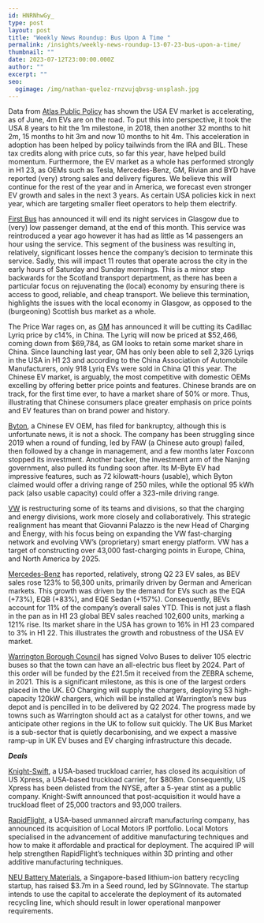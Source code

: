 ```yaml
---
id: HNRNhwGy_
type: post
layout: post
title: "Weekly News Roundup: Bus Upon A Time "
permalink: /insights/weekly-news-roundup-13-07-23-bus-upon-a-time/
thumbnail: ""
date: 2023-07-12T23:00:00.000Z
author: ""
excerpt: ""
seo:
  ogimage: /img/nathan-queloz-rnzvujqbvsg-unsplash.jpg
---
```

Data from [Atlas Public Policy](https://www.ft.com/content/864f3680-1fe8-40fc-b91c-855e4611b03b) has shown the USA EV market is accelerating, as of June, 4m EVs are on the road. To put this into perspective, it took the USA 8 years to hit the 1m milestone, in 2018, then another 32 months to hit 2m, 15 months to hit 3m and now 10 months to hit 4m. This acceleration in adoption has been helped by policy tailwinds from the IRA and BIL. These tax credits along with price cuts, so far this year, have helped build momentum. Furthermore, the EV market as a whole has performed strongly in H1 23, as OEMs such as Tesla, Mercedes-Benz, GM, Rivian and BYD have reported (very) strong sales and delivery figures. We believe this will continue for the rest of the year and in America, we forecast even stronger EV growth and sales in the next 3 years. As certain USA policies kick in next year, which are targeting smaller fleet operators to help them electrify.

[First Bus](https://news.stv.tv/west-central/first-bus-stops-glasgow-night-bus-service-over-passenger-low-numbers) has announced it will end its night services in Glasgow due to (very) low passenger demand, at the end of this month. This service was reintroduced a year ago however it has had as little as 14 passengers an hour using the service. This segment of the business was resulting in, relatively, significant losses hence the company’s decision to terminate this service. Sadly, this will impact 11 routes that operate across the city in the early hours of Saturday and Sunday mornings. This is a minor step backwards for the Scotland transport department, as there has been a particular focus on rejuvenating the (local) economy by ensuring there is access to good, reliable, and cheap transport. We believe this termination, highlights the issues with the local economy in Glasgow, as opposed to the (burgeoning) Scottish bus market as a whole.

The Price War rages on, as [GM](https://www.reuters.com/business/autos-transportation/gm-cuts-lyriq-ev-price-china-by-14-after-vw-discounts-2023-07-10/) has announced it will be cutting its Cadillac Lyriq price by c14%, in China. The Lyriq will now be priced at $52,466, coming down from $69,784, as GM looks to retain some market share in China. Since launching last year, GM has only been able to sell 2,326 Lyriqs in the USA in H1 23 and according to the China Association of Automobile Manufacturers, only 918 Lyriq EVs were sold in China Q1 this year. The Chinese EV market, is arguably, the most competitive with domestic OEMs excelling by offering better price points and features. Chinese brands are on track, for the first time ever, to have a market share of 50% or more. Thus, illustrating that Chinese consumers place greater emphasis on price points and EV features than on brand power and history.

[Byton](https://insideevs.com/news/676345/byton-chinese-ev-brand-bankruptcy/), a Chinese EV OEM, has filed for bankruptcy, although this is unfortunate news, it is not a shock. The company has been struggling since 2019 when a round of funding, led by FAW (a Chinese auto group) failed, then followed by a change in management, and a few months later Foxconn stopped its investment. Another backer, the investment arm of the Nanjing government, also pulled its funding soon after. Its M-Byte EV had impressive features, such as 72 kilowatt-hours (usable), which Byton claimed would offer a driving range of 250 miles, while the optional 95 kWh pack (also usable capacity) could offer a 323-mile driving range.

[VW](https://theevreport.com/volkswagen-group-advances-strategic-realignment-in-the-charging-and-energy-business-under-new-leadership) is restructuring some of its teams and divisions, so that the charging and energy divisions, work more closely and collaboratively. This strategic realignment has meant that Giovanni Palazzo is the new Head of Charging and Energy, with his focus being on expanding the VW fast-charging network and evolving VW’s (proprietary) smart energy platform. VW has a target of constructing over 43,000 fast-charging points in Europe, China, and North America by 2025.

[Mercedes-Benz](https://www.reuters.com/business/autos-transportation/mercedes-sales-rise-q2-top-end-electric-vehicles-2023-07-11/) has reported, relatively, strong Q2 23 EV sales, as BEV sales rose 123% to 56,300 units, primarily driven by German and American markets. This growth was driven by the demand for EVs such as the EQA (+73%), EQB (+83%), and EQE Sedan (+157%). Consequently, BEVs account for 11% of the company’s overall sales YTD. This is not just a flash in the pan as in H1 23 global BEV sales reached 102,600 units, marking a 121% rise. Its market share in the USA has grown to 16% in H1 23 compared to 3% in H1 22. This illustrates the growth and robustness of the USA EV market.

[Warrington Borough Council](https://www.electrive.com/2023/07/11/warrington-pushes-to-become-100-e-bus-town-by-2024/) has signed Volvo Buses to deliver 105 electric buses so that the town can have an all-electric bus fleet by 2024. Part of this order will be funded by the £21.5m it received from the ZEBRA scheme, in 2021. This is a significant milestone, as this is one of the largest orders placed in the UK. EO Charging will supply the chargers, deploying 53 high-capacity 120kW chargers, which will be installed at Warrington’s new bus depot and is pencilled in to be delivered by Q2 2024. The progress made by towns such as Warrington should act as a catalyst for other towns, and we anticipate other regions in the UK to follow suit quickly. The UK Bus Market is a sub-sector that is quietly decarbonising, and we expect a massive ramp-up in UK EV buses and EV charging infrastructure this decade.

***Deals***

[Knight-Swift](https://www.freightwaves.com/news/all-signs-point-to-closing-of-knight-swift-acquisition-of-us-xpress?TrucksFoT), a USA-based truckload carrier, has closed its acquisition of US Xpress, a USA-based truckload carrier, for $808m. Consequently, US Xpress has been delisted from the NYSE, after a 5-year stint as a public company. Knight-Swift announced that post-acquisition it would have a truckload fleet of 25,000 tractors and 93,000 trailers.

[RapidFlight](https://www.prnewswire.com/news-releases/rapidflight-announces-acquisition-of-local-motors-intellectual-property-portfolio-301872479.html?TrucksFoT), a USA-based unmanned aircraft manufacturing company, has announced its acquisition of Local Motors IP portfolio. Local Motors specialised in the advancement of additive manufacturing techniques and how to make it affordable and practical for deployment. The acquired IP will help strengthen RapidFlight’s techniques within 3D printing and other additive manufacturing techniques.

[NEU Battery Materials](https://www.finsmes.com/2023/07/neu-battery-materials-raises-us3-7m-in-seed-funding.html?TrucksFoT), a Singapore-based lithium-ion battery recycling startup, has raised $3.7m in a Seed round, led by SGInnovate. The startup intends to use the capital to accelerate the deployment of its automated recycling line, which should result in lower operational manpower requirements.

 

 

 

<!--EndFragment-->